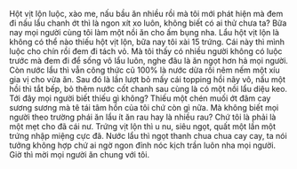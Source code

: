 Hột vịt lộn luộc, xào me, nấu bầu ăn nhiều rồi mà tôi mới phát hiện mà đem đi nấu lẩu chanh ớt thì là ngon xít xo luôn, không biết có ai thử chưa ta? Bữa nay mọi người cùng tôi làm một nồi ăn cho ấm bụng nha. Lẩu hột vịt lộn là không có thể nào thiếu hột vịt lộn, bữa nay tôi xài 15 trứng. Cái này thì mình luộc cho chín rồi đem đi tách vỏ. Mà tôi thấy có nhiều người không có luộc trước mà đem đi để sống vô lẩu luôn, nghe đâu là ăn ngọt hơn hả mọi người. Còn nước lẩu thì vẫn công thức cũ 100% là nước dừa rồi nêm nếm một xíu gia vị cho vừa ăn. Sau đó là lần lượt bỏ mấy cái topping hồi nãy vô, nấu một hồi thì tắt bếp, bỏ thêm nước cốt chanh sau cùng là có một nồi lẩu diệu keo. Tới đây mọi người biết thiếu gì không? Thiếu một chén muối ớt đâm cay sương sương mà tê tái tâm hồn của tôi chứ còn gì nữa. Mà không biết mọi người theo trường phái ăn lẩu ít ăn rau hay là nhiều rau? Chứ tôi là phải là một mẹt cho đã cái nư. Trứng vịt lộn thì u nu, siêu ngọt, quất một lần một trứng nhập miệng cực đã. Nước lẩu thì ngọt thanh chua chua cay cay, ta nói tưởng không hợp chứ ai ngờ ngon đỉnh nóc kịch trần luôn nha mọi người. Giờ thì mời mọi người ăn chung với tôi.